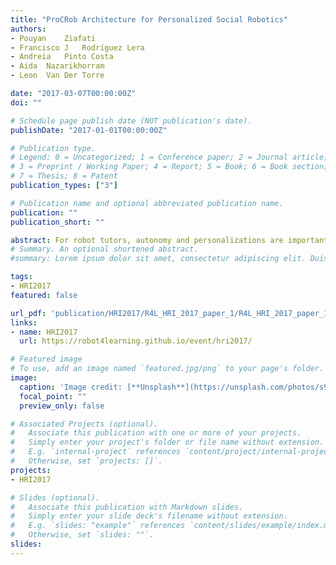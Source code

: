 ```yaml
---
title: "ProCRob Architecture for Personalized Social Robotics"
authors:
- Pouyan	Ziafati	
- Francisco J	Rodríguez Lera	
- Andreia	Pinto Costa	
- Aida	Nazarikhorram			
- Leon	Van Der Torre	

date: "2017-03-07T00:00:00Z"
doi: ""

# Schedule page publish date (NOT publication's date).
publishDate: "2017-01-01T00:00:00Z"

# Publication type.
# Legend: 0 = Uncategorized; 1 = Conference paper; 2 = Journal article;
# 3 = Preprint / Working Paper; 4 = Report; 5 = Book; 6 = Book section;
# 7 = Thesis; 8 = Patent
publication_types: ["3"]

# Publication name and optional abbreviated publication name.
publication: ""
publication_short: ""

abstract: For robot tutors, autonomy and personalizations are important factors in order to engage users as well as to personalize the content and interaction according to the needs of individuals. This paper presents the Programming Cognitive Robot (ProCRob) software architecture to target personalized social robotics in two complementary ways. ProCRob supports the development and personalization of social robot applications by teachers and therapists without computer programming background. It also supports the development of autonomous robots which can adapt according to the human-robot interaction context. ProCRob is based on our previous research on autonomous robotics and has been developed since 2015 by a multi-disciplinary team of researchers from the fields of AI, Robotics and Psychology as well as artists and designers at the University of Luxembourg. ProCRob is currently being used and further developed for therapy of children with autism, and for encouraging rehabilitation activities in patients with post-stroke. This paper presents a summary of ProCRob and its application in autism.
# Summary. An optional shortened abstract.
#summary: Lorem ipsum dolor sit amet, consectetur adipiscing elit. Duis posuere tellus ac convallis placerat. Proin tincidunt magna sed ex sollicitudin condimentum.

tags:
- HRI2017
featured: false

url_pdf: 'publication/HRI2017/R4L_HRI_2017_paper_1/R4L_HRI_2017_paper_1.pdf' 
links:
- name: HRI2017
  url: https://robot4learning.github.io/event/hri2017/

# Featured image
# To use, add an image named `featured.jpg/png` to your page's folder. 
image:
  caption: 'Image credit: [**Unsplash**](https://unsplash.com/photos/s9CC2SKySJM)'
  focal_point: ""
  preview_only: false

# Associated Projects (optional).
#   Associate this publication with one or more of your projects.
#   Simply enter your project's folder or file name without extension.
#   E.g. `internal-project` references `content/project/internal-project/index.md`.
#   Otherwise, set `projects: []`.
projects:
- HRI2017

# Slides (optional).
#   Associate this publication with Markdown slides.
#   Simply enter your slide deck's filename without extension.
#   E.g. `slides: "example"` references `content/slides/example/index.md`.
#   Otherwise, set `slides: ""`.
slides:
---
```



